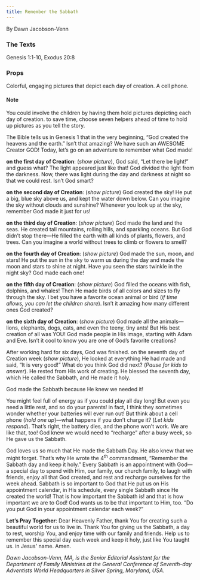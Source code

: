 ```yaml
---
title: Remember the Sabbath
---
```


By Dawn Jacobson-Venn

### The Texts

Genesis 1:1-10, Exodus 20:8

### Props

Colorful, engaging pictures that depict each day of creation. A cell phone.

#### Note

You could involve the children by having them hold pictures depicting each day of creation. to save time, choose seven helpers ahead of time to hold up pictures as you tell the story.

The Bible tells us in Genesis 1 that in the very beginning, “God created the heavens and the earth.” Isn’t that amazing? We have such an AWESOME Creator GOD! Today, let’s go on an adventure to remember what God made!

**on the first day of Creation**: (_show picture_), God said, “Let there be light!” and guess what? The light appeared just like that! God divided the light from the darkness. Now, there was light during the day and darkness at night so that we could rest. Isn’t God smart?

**on the second day of Creation**: (_show picture_) God created the sky! He put a big, blue sky above us, and kept the water down below. Can you imagine the sky without clouds and sunshine? Whenever you look up at the sky, remember God made it just for us!

**on the third day of Creation**: (_show picture_) God made the land and the seas. He created tall mountains, rolling hills, and sparkling oceans. But God didn’t stop there—He filled the earth with all kinds of plants, flowers, and trees. Can you imagine a world without trees to climb or flowers to smell?

**on the fourth day of Creation**: (_show picture_) God made the sun, moon, and stars! He put the sun in the sky to warm us during the day and made the moon and stars to shine at night. Have you seen the stars twinkle in the night sky? God made each one!

**on the fifth day of Creation**: (_show picture_) God filled the oceans with fish, dolphins, and whales! Then He made birds of all colors and sizes to fly through the sky. I bet you have a favorite ocean animal or bird (_if time allows, you can let the children share_). Isn’t it amazing how many different ones God created?

**on the sixth day of Creation**: (_show picture_) God made all the animals—lions, elephants, dogs, cats, and even the teeny, tiny ants! But His best creation of all was YOU! God made people in His image, starting with Adam and Eve. Isn’t it cool to know you are one of God’s favorite creations?

After working hard for six days, God was finished. on the seventh day of Creation week (_show picture_), He looked at everything He had made and said, “It is very good!” What do you think God did next? (_Pause for kids to answer_). He rested from His work of creating. He blessed the seventh day, which He called the Sabbath, and He made it holy.

God made the Sabbath because He knew we needed it!

You might feel full of energy as if you could play all day long! But even you need a little rest, and so do your parents! in fact, I think they sometimes wonder whether your batteries will ever run out! But think about a cell phone (_hold one up_)—what happens if you don’t charge it? (_Let kids respond_). That’s right, the battery dies, and the phone won’t work. We are like that, too! God knew we would need to “recharge” after a busy week, so He gave us the Sabbath.

God loves us so much that He made the Sabbath Day. He also knew that we might forget. That’s why He wrote the 4<sup>th</sup> commandment, “Remember the Sabbath day and keep it holy.” Every Sabbath is an appointment with God—a special day to spend with Him, our family, our church family, to laugh with friends, enjoy all that God created, and rest and recharge ourselves for the week ahead. Sabbath is so important to God that He put us on His appointment calendar, in His schedule, every single Sabbath since He created the world! That is how important the Sabbath is! and that is how important we are to God! God wants us to be that important to Him, too. “Do you put God in your appointment calendar each week?”

**Let’s Pray Together**: Dear Heavenly Father, thank You for creating such a beautiful world for us to live in. Thank You for giving us the Sabbath, a day to rest, worship You, and enjoy time with our family and friends. Help us to remember this special day each week and keep it holy, just like You taught us. in Jesus' name. Amen.

_Dawn Jacobson-Venn, MA, is the Senior Editorial Assistant for the Department of Family Ministries at the General Conference of Seventh-day Adventists World Headquarters in Silver Spring, Maryland, USA._